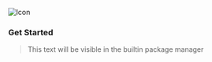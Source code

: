 ![Icon](https://raw.githubusercontent.com/GithubUser/Oneware.NetlistReaderFrontend/main/Icon.png)

### Get Started

> This text will be visible in the builtin package manager
